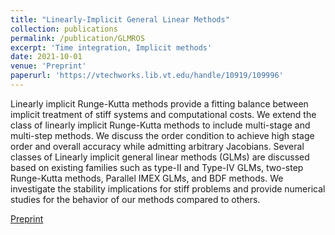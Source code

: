 ```yaml
---
title: "Linearly-Implicit General Linear Methods"
collection: publications
permalink: /publication/GLMROS
excerpt: 'Time integration, Implicit methods'
date: 2021-10-01
venue: 'Preprint'
paperurl: 'https://vtechworks.lib.vt.edu/handle/10919/109996'
---
```

Linearly implicit Runge-Kutta methods provide a fitting balance between implicit treatment of stiff systems and computational costs. We extend the class of linearly implicit Runge-Kutta methods to include multi-stage and multi-step methods. We discuss the order condition to achieve high stage order and overall accuracy while admitting arbitrary Jacobians. Several classes of Linearly implicit general linear methods (GLMs) are discussed based on existing families such as type-II and Type-IV GLMs, two-step Runge-Kutta methods, Parallel IMEX GLMs, and BDF methods. We investigate the stability implications for stiff problems and provide numerical studies for the behavior of our methods compared to others.

[Preprint](https://vtechworks.lib.vt.edu/handle/10919/109996)

